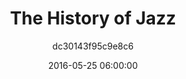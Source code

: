 ---
list_id: 3364bb11837b6498
layout: list
title: The History of Jazz
date: 2016-05-25 06:00:00
image_id: schmidt-jazz.jpg
permalink: /lists/the-history-of-jazz
description: ''
zotero: ''
astore: ''
sections: 
  - id: 0
    listings:
      - type: book
        id: 93122b3195e81a15
      - type: book
        id: 8508e0fb4a69deef
  - id: 1
    listings:
      - type: book
        id: 40180ee73279ce8b
      - type: book
        id: 576234abd7928bfe
      - type: book
        id: f58f0d32ecf0a9a4
      - type: book
        id: ec80bbb72efc06fe
      - type: book
        id: 5eb4a85636acc0ef
  - id: 2
    listings:
      - type: book
        id: c95c08cd145efa66
      - type: book
        id: dd38df78c4a88d24
  - id: 3
    listings:
      - type: book
        id: 51ae89a3d97726ca
      - type: audio_recording
        id: 76b01db9f874f3f1
      - type: book
        id: 484776ed885d3b28
categories:
author: dc30143f95c9e8c6
---